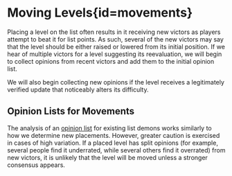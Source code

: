 <div class='panel fade js-scroll-anim' data-anim='fade'>

# Moving Levels{id=movements}

Placing a level on the list often results in it receiving new victors as players attempt to beat it for list points. As such, several of the new victors may say that the level should be either raised or lowered from its initial position. If we hear of multiple victors for a level suggesting its reevaluation, we will begin to collect opinions from recent victors and add them to the initial opinion list. 

We will also begin collecting new opinions if the level receives a legitimately verified update that noticeably alters its difficulty. 

## Opinion Lists for Movements

The analysis of an [opinion list](/guidelines/listopinions) for existing list demons works similarly to how we determine new placements. However, greater caution is exercised in cases of high variation. If a placed level has split opinions (for example, several people find it underrated, while several others find it overrated) from new victors, it is unlikely that the level will be moved unless a stronger consensus appears.  

</div>
